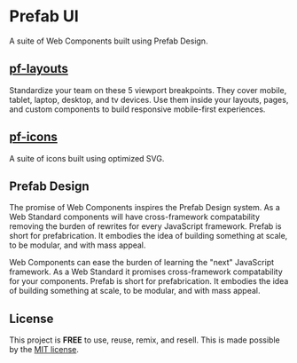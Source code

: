 # Prefab UI

A suite of Web Components built using Prefab Design.

## [pf-layouts](/packages/pf-layouts/README.md)

Standardize your team on these 5 viewport breakpoints. They cover
mobile, tablet, laptop, desktop, and tv devices. Use them inside
your layouts, pages, and custom components to build responsive
mobile-first experiences.

## [pf-icons](/packages/pf-icons/README.md)

A suite of icons built using optimized SVG.

## Prefab Design

The promise of Web Components inspires the Prefab Design system.
As a Web Standard components will have cross-framework compatability
removing the burden of rewrites for every JavaScript framework.
Prefab is short for prefabrication. It embodies the idea of
building something at scale, to be modular, and with mass appeal.

Web Components can ease the burden of learning the "next" JavaScript
framework. As a Web Standard it promises cross-framework
compatability for your components. Prefab is short for prefabrication.
It embodies the idea of building something at scale, to be modular,
and with mass appeal.

## License

This project is __FREE__ to use, reuse, remix, and resell. This is
made possible by the [MIT license](/LICENSE).
